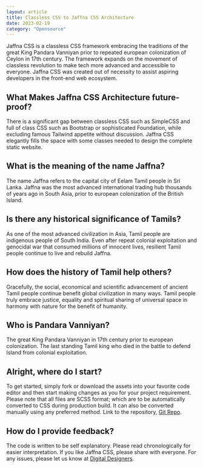 ```yaml
---
layout: article
title: Classless CSS to Jaffna CSS Architecture
date: 2023-02-19
category: "Opensource"
---
```


Jaffna CSS is a classless CSS framework embracing the traditions of the great King Pandara Vanniyan prior to repeated european colonization of Ceylon in 17th century. The framework expands on the movement of classless revolution to make tech more advanced and accessible to everyone. Jaffna CSS was created out of necessity to assist aspiring developers in the front-end web ecosystem.

<!-- excerpt -->

## What Makes Jaffna CSS Architecture future-proof?

There is a significant gap between classless CSS such as SimpleCSS and full of class CSS such as Bootstrap or sophisticated Foundation, while excluding famous Tailwind appetite without discussion. Jaffna CSS elegantly fills the space with some classes needed to design the complete static website.

## What is the meaning of the name Jaffna?

The name Jaffna refers to the capital city of Eelam Tamil people in Sri Lanka. Jaffna was the most advanced international trading hub thousands of years ago in South Asia, prior to european colonization of the British Island.

## Is there any historical significance of Tamils?

As one of the most advanced civilization in Asia, Tamil people are indigenous people of South India. Even after repeat colonial exploitation and genocidal war that consumed millions of innocent lives, resilient Tamil people continue to live and rebuild Jaffna.

## How does the history of Tamil help others?

Gracefully, the social, economical and scientific advancement of ancient Tamil people continue benefit global civilization in many ways. Tamil people truly embrace justice, equality and spiritual sharing of universal space in harmony with nature for the benefit of humanity.

## Who is Pandara Vanniyan?

The great King Pandara Vanniyan in 17th century prior to european colonization. The last standing Tamil king who died in the battle to defend Island from colonial exploitation.

## Alright, where do I start?

To get started, simply fork or download the assets into your favorite code editor and then start making changes as you for your project requirement. Please note that all files are SCSS format; which are to be automatically converted to CSS during production build. It can also be converted manually using any preferred method. Link to the repository, [Git Repo](https://github.com/kiri-vadivelu/jaffna-css).

## How do I provide feedback?

The code is written to be self explanatory. Please read chronologically for easier interpretation. If you like Jaffna CSS, please share with everyone. For any issues, please let us know at [Digital Designers](https://digitaldesigners.ca).